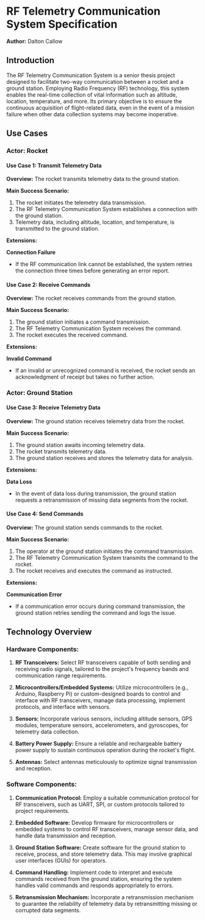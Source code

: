 # RF Telemetry Communication System Specification

**Author:** Dalton Callow

## Introduction

The RF Telemetry Communication System is a senior thesis project designed to facilitate two-way communication between a rocket and a ground station. Employing Radio Frequency (RF) technology, this system enables the real-time collection of vital information such as altitude, location, temperature, and more. Its primary objective is to ensure the continuous acquisition of flight-related data, even in the event of a mission failure when other data collection systems may become inoperative.

## Use Cases

### Actor: Rocket

#### Use Case 1: Transmit Telemetry Data

**Overview:** The rocket transmits telemetry data to the ground station.

**Main Success Scenario:**

1. The rocket initiates the telemetry data transmission.
2. The RF Telemetry Communication System establishes a connection with the ground station.
3. Telemetry data, including altitude, location, and temperature, is transmitted to the ground station.

**Extensions:**

**Connection Failure**
  - If the RF communication link cannot be established, the system retries the connection three times before generating an error report.

#### Use Case 2: Receive Commands

**Overview:** The rocket receives commands from the ground station.

**Main Success Scenario:**

1. The ground station initiates a command transmission.
2. The RF Telemetry Communication System receives the command.
3. The rocket executes the received command.

**Extensions:**

**Invalid Command**
  - If an invalid or unrecognized command is received, the rocket sends an acknowledgment of receipt but takes no further action.

### Actor: Ground Station

#### Use Case 3: Receive Telemetry Data

**Overview:** The ground station receives telemetry data from the rocket.

**Main Success Scenario:**

1. The ground station awaits incoming telemetry data.
2. The rocket transmits telemetry data.
3. The ground station receives and stores the telemetry data for analysis.

**Extensions:**

**Data Loss**
  - In the event of data loss during transmission, the ground station requests a retransmission of missing data segments from the rocket.

#### Use Case 4: Send Commands

**Overview:** The ground station sends commands to the rocket.

**Main Success Scenario:**

1. The operator at the ground station initiates the command transmission.
2. The RF Telemetry Communication System transmits the command to the rocket.
3. The rocket receives and executes the command as instructed.

**Extensions:**

**Communication Error**
  - If a communication error occurs during command transmission, the ground station retries sending the command and logs the issue.

## Technology Overview

### Hardware Components:

1. **RF Transceivers:** Select RF transceivers capable of both sending and receiving radio signals, tailored to the project's frequency bands and communication range requirements.

2. **Microcontrollers/Embedded Systems:** Utilize microcontrollers (e.g., Arduino, Raspberry Pi) or custom-designed boards to control and interface with RF transceivers, manage data processing, implement protocols, and interface with sensors.

3. **Sensors:** Incorporate various sensors, including altitude sensors, GPS modules, temperature sensors, accelerometers, and gyroscopes, for telemetry data collection.

4. **Battery Power Supply:** Ensure a reliable and rechargeable battery power supply to sustain continuous operation during the rocket's flight.

5. **Antennas:** Select antennas meticulously to optimize signal transmission and reception.

### Software Components:

1. **Communication Protocol:** Employ a suitable communication protocol for RF transceivers, such as UART, SPI, or custom protocols tailored to project requirements.

2. **Embedded Software:** Develop firmware for microcontrollers or embedded systems to control RF transceivers, manage sensor data, and handle data transmission and reception.

3. **Ground Station Software:** Create software for the ground station to receive, process, and store telemetry data. This may involve graphical user interfaces (GUIs) for operators.

4. **Command Handling:** Implement code to interpret and execute commands received from the ground station, ensuring the system handles valid commands and responds appropriately to errors.

5. **Retransmission Mechanism:** Incorporate a retransmission mechanism to guarantee the reliability of telemetry data by retransmitting missing or corrupted data segments.
